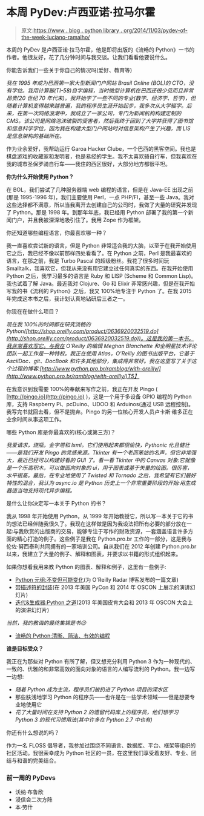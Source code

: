 # 本周 PyDev:卢西亚诺·拉马尔霍

> 原文:[https://www . blog . python library . org/2014/11/03/pydev-of-the-week-luciano-ramalho/](https://www.blog.pythonlibrary.org/2014/11/03/pydev-of-the-week-luciano-ramalho/)

本周的 PyDev 是卢西亚诺·拉马尔霍，他是即将出版的《流畅的 Python》一书的作者。他很友好，花了几分钟时间与我交谈。让我们看看他要说什么。

你能告诉我们一些关于你自己的情况吗(爱好、教育等)

*我在 1995 年成为巴西第一家大型新闻门户网站 Brasil Online (BOL)的 CTO，没有学位。我用计算器(TI-58)自学编程，当时微型计算机在巴西还很少见而且非常昂贵(20 世纪 70 年代末)。我开始学了一些不同的专业(数学、经济学、哲学)，但随着计算机变得越来越普遍，我的程序员生涯开始起步，我多次从大学辍学。后来，在第一次网络浪潮中，我成立了一家公司，专门为新闻机构构建定制的 CMS。该公司是网络泡沫破裂的受害者，然后我终于回到了大学并获得了图书馆和信息科学学位，因为我在构建大型门户网站时对信息架构产生了兴趣，而 LIS 是信息架构的基础所在。*

作为业余爱好，我帮助运行 Garoa Hacker Clube，一个巴西的黑客空间。我也是棋盘游戏的收藏家和发明者，也是易经的学生。我不太喜欢骑自行车，但我喜欢在我的城市圣保罗骑自行车——我住的西区很好，大部分地方都很平坦。

**你为什么开始使用 Python？**

在 BOL，我们尝试了几种服务器端 web 编程的语言，但是在 Java-EE 出现之前(那是 1995-1996 年)，我们主要使用 Perl，一点 PHP/FI，甚至一些 Java。我对这些选择都不满意，所以当我离开去创建自己的公司时，我做了大量的研究并发现了 Python。那是 1998 年。到那年年底，我已经用 Python 部署了我的第一个新闻门户，并且我被深深地吸引住了。我用 Zope 作为框架。

你还知道哪些编程语言，你最喜欢哪一种？

我一直喜欢尝试新的语言，但是 Python 非常适合我的大脑，以至于在我开始使用它之后，我已经不像以前那样四处看看了。在 Python 之前，Perl 是我最喜欢的语言，在那之前，我是 Turbo Pascal 的超级粉丝。我花了很多时间玩 Smalltalk，我喜欢它，但我从来没有用它建立过任何真实的东西。在我开始使用 Python 之后，我学习最多的语言是 Ruby 和 LISP (Scheme 和 Common Lisp)。我也试着了解 Java。最近我对 Clojure、Go 和 Elixir 非常感兴趣，但是在我开始写我的书《流利的 Python》之后，我又 100%地专注于 Python 了。在我 2015 年完成这本书之后，我计划认真地钻研后三者之一。

你现在在做什么项目？

*现在我 100%的时间都在研究流畅的 Python([http://shop.oreilly.com/product/0636920032519.do](http://shop.oreilly.com/product/0636920032519.do))。这是我的第一本书，我非常喜欢写它。与我在 O'Reilly 的编辑 Meghan Blanchette 和全明星技术评论团队一起工作是一种特权。我正在使用 Atlas，O'Reilly 的图书出版平台，它基于 AsciiDoc、git、DocBook 和许多其他部分，集成得非常好。我在这里写了关于这个过程的博客:[http://www.python.pro.br/ramblog/with-oreilly/](http://www.python.pro.br/ramblog/with-oreilly/)T5】*

在我意识到我需要 100%的奉献来写作之前，我正在开发 Pingo ( [http://pingo.io](http://pingo.io) )，这是一个用于多设备 GPIO 编程的 Python 库，支持 Raspberry Pi、pcDuino、UDOO 和 Arduinos(通过 USB 远程控制)。我写完书就回去看，但不是抛弃。Pingo 的另一位核心开发人员卢卡斯·维多正在业余时间从事这项工作。

哪些 Python 库是你最喜欢的(核心或第三方)？

 *我爱请求，烧瓶，金字塔和 lxml。它们使用起来都很愉快，Pythonic 化且健壮——是我们开发 Pingo 的灵感来源。Tkinter 有一个老而笨拙的名声，但它非常强大，最近已经可以构建好看的 GUI 了。看一看 Tkinter 中的 Canvas 对象:它就像是一个乐高积木，可以做面向对象的 ui，用于图表或基于矢量的绘图。很厉害，水平很高。最后，在专业地使用了 Twisted 和 Tornado 之后，我希望有它们最好特性的混合，我认为 async.io 是 Python 历史上一个非常重要阶段的开始:用生成器适当地支持现代异步编程。*

是什么让你决定写一本关于 Python 的书？

我从 1998 年开始使用 Python，从 1999 年开始教授它，所以写一本关于它的书的想法已经伴随我很久了。我现在这样做是因为我设法把所有必要的部分放在一起:与我欣赏的出版商的交易，能够专注于写作的财政资源，一套涵盖语言许多方面的精心打造的例子。这些例子是我在 Python.pro.br 工作的一部分，这是我与伦佐·努西泰利共同拥有的一家培训公司。自从我们在 2012 年创建 Python.pro.br 以来，我建立了大量的例子、解释和图表，并要求以书籍的形式组织起来。

如果你想看我用来教 Python 的图表、解释和例子，这里有一些例子:

*   [Python 元组:不变但可能变化](http://radar.oreilly.com/2014/10/python-tuples-immutable-but-potentially-changing.html)(为 O'Reilly Radar 博客发布的一篇文章)
*   [带描述符的封装](https://speakerdeck.com/ramalho/python-encapsulation-with-descriptors)(在 2013 年美国 PyCon 和 2014 年 OSCON 上展示的演讲幻灯片)
*   [迭代&生成器:Python 之道](https://speakerdeck.com/ramalho/iterators-and-generators-the-python-way)(2013 年美国皮肯大会和 2013 年 OSCON 大会上的演讲幻灯片)

 *当然，我的教诲的最终集锦是书😉*

*   [流畅的 Python:清晰、简洁、有效的编程](http://shop.oreilly.com/product/0636920032519.do)

**谁是目标受众？**

我正在为那些对 Python 有所了解，但又想充分利用 Python 3 作为一种现代的、一致的、优雅的和非常高效的面向对象的语言的人编写流利的 Python。我一边写一边想:

*   *随着 Python 成为主流，程序员们被扔进了 Python 项目的深水区*
*   那些肤浅地学习 Python 的程序员——也许是在一些学术领域——但是想要专业地使用它
*   *花了大量时间在支持 Python 2 的遗留代码库上的程序员，他们想学习 Python 3 的现代习惯用法(其中许多在 Python 2.7 中也有)*

你还有什么想说的吗？

作为一名 FLOSS 倡导者，我参加过围绕不同语言、数据库、平台、框架等组织的社区活动。我很荣幸成为 Python 社区的一员，在这里我们享受着友好、专业、团结与和谐的完美结合。

### 前一周的 PyDevs

*   沃纳·布鲁欣
*   浸信会二次方阵
*   本·劳什